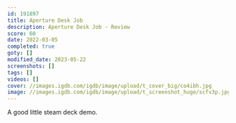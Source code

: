 ```yaml
---
id: 191897
title: Aperture Desk Job
description: Aperture Desk Job - Review
score: 60
date: 2022-03-05
completed: true
goty: []
modified_date: 2023-05-22
screenshots: []
tags: []
videos: []
cover: //images.igdb.com/igdb/image/upload/t_cover_big/co4ibh.jpg
image: //images.igdb.com/igdb/image/upload/t_screenshot_huge/scfv3p.jpg
---
```

A good little steam deck demo.
